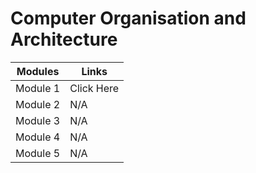 # Computer Organisation and Architecture

| Modules | Links |
|---|---|
| Module 1 | Click Here |
| Module 2 | N/A |
| Module 3 | N/A |
| Module 4 | N/A |
| Module 5 | N/A |
